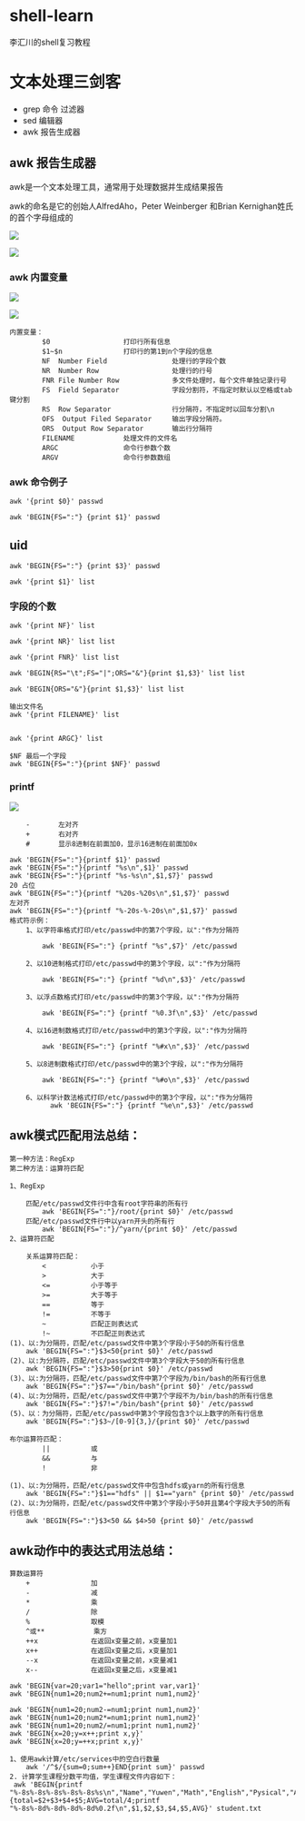 # shell-learn
李汇川的shell复习教程

# 文本处理三剑客 
- grep 命令 过滤器
- sed 编辑器
- awk 报告生成器


## awk 报告生成器


awk是一个文本处理工具，通常用于处理数据并生成结果报告

awk的命名是它的创始人AlfredAho，Peter Weinberger 和Brian Kernighan姓氏的首个字母组成的


![](./photo/01.png)

![](./photo/02.png)


### awk 内置变量


![](./photo/03.png)

![](./photo/04.png)

	内置变量：
			$0					打印行所有信息
			$1~$n				打印行的第1到n个字段的信息
			NF	Number Field				处理行的字段个数
			NR	Number Row					处理行的行号
			FNR	File Number Row				多文件处理时，每个文件单独记录行号
			FS	Field Separator				字段分割符，不指定时默认以空格或tab键分割
			RS	Row Separator				行分隔符，不指定时以回车分割\n
			OFS	 Output Filed Separator		输出字段分隔符。
			ORS	 Output Row Separator		输出行分隔符
			FILENAME			处理文件的文件名
			ARGC				命令行参数个数
			ARGV				命令行参数数组

### awk 命令例子
    awk '{print $0}' passwd
    
    awk 'BEGIN{FS=":"} {print $1}' passwd

## uid

    awk 'BEGIN{FS=":"} {print $3}' passwd
    
    awk '{print $1}' list
### 字段的个数
    awk '{print NF}' list
    
    awk '{print NR}' list list
    
    awk '{print FNR}' list list
    
    awk 'BEGIN{RS="\t";FS="|";ORS="&"}{print $1,$3}' list list
    
    awk 'BEGIN{ORS="&"}{print $1,$3}' list list
    
    输出文件名
    awk '{print FILENAME}' list
    
    
    awk '{print ARGC}' list
    
    $NF 最后一个字段
    awk 'BEGIN{FS=":"}{print $NF}' passwd

### printf


![](./photo/05.png)
    
    	-		左对齐
        +		右对齐
        #		显示8进制在前面加0，显示16进制在前面加0x

    awk 'BEGIN{FS=":"}{printf $1}' passwd
    awk 'BEGIN{FS=":"}{printf "%s\n",$1}' passwd
    awk 'BEGIN{FS=":"}{printf "%s-%s\n",$1,$7}' passwd
    20 占位
    awk 'BEGIN{FS=":"}{printf "%20s-%20s\n",$1,$7}' passwd
    左对齐
    awk 'BEGIN{FS=":"}{printf "%-20s-%-20s\n",$1,$7}' passwd
    格式符示例：
        1、以字符串格式打印/etc/passwd中的第7个字段，以":"作为分隔符
        
            awk 'BEGIN{FS=":"} {printf "%s",$7}' /etc/passwd
        
        2、以10进制格式打印/etc/passwd中的第3个字段，以":"作为分隔符
        
            awk 'BEGIN{FS=":"} {printf "%d\n",$3}' /etc/passwd
        
        3、以浮点数格式打印/etc/passwd中的第3个字段，以":"作为分隔符
        
            awk 'BEGIN{FS=":"} {printf "%0.3f\n",$3}' /etc/passwd
        
        4、以16进制数格式打印/etc/passwd中的第3个字段，以":"作为分隔符
        
            awk 'BEGIN{FS=":"} {printf "%#x\n",$3}' /etc/passwd
        
        5、以8进制数格式打印/etc/passwd中的第3个字段，以":"作为分隔符
        
            awk 'BEGIN{FS=":"} {printf "%#o\n",$3}' /etc/passwd
        
        6、以科学计数法格式打印/etc/passwd中的第3个字段，以":"作为分隔符
              awk 'BEGIN{FS=":"} {printf "%e\n",$3}' /etc/passwd
        
    
## awk模式匹配用法总结：

	第一种方法：RegExp
	第二种方法：运算符匹配
	
	1、RegExp
	
		匹配/etc/passwd文件行中含有root字符串的所有行
			awk 'BEGIN{FS=":"}/root/{print $0}' /etc/passwd
		匹配/etc/passwd文件行中以yarn开头的所有行
			awk 'BEGIN{FS=":"}/^yarn/{print $0}' /etc/passwd
    2、运算符匹配
	
		关系运算符匹配：
			<			小于
			>			大于
			<=			小于等于
			>=			大于等于
			==			等于
			!=			不等于
			~			匹配正则表达式
			!~			不匹配正则表达式
    (1)、以:为分隔符，匹配/etc/passwd文件中第3个字段小于50的所有行信息
        awk 'BEGIN{FS=":"}$3<50{print $0}' /etc/passwd
    (2)、以:为分隔符，匹配/etc/passwd文件中第3个字段大于50的所有行信息
        awk 'BEGIN{FS=":"}$3>50{print $0}' /etc/passwd
    (3)、以:为分隔符，匹配/etc/passwd文件中第7个字段为/bin/bash的所有行信息
        awk 'BEGIN{FS=":"}$7=="/bin/bash"{print $0}' /etc/passwd
    (4)、以:为分隔符，匹配/etc/passwd文件中第7个字段不为/bin/bash的所有行信息
        awk 'BEGIN{FS=":"}$7!="/bin/bash"{print $0}' /etc/passwd
    (5)、以：为分隔符，匹配/etc/passwd中第3个字段包含3个以上数字的所有行信息
        awk 'BEGIN{FS=":"}$3~/[0-9]{3,}/{print $0}' /etc/passwd
        
    布尔运算符匹配：
			||			或
			&&			与
			!			非
			
    (1)、以:为分隔符，匹配/etc/passwd文件中包含hdfs或yarn的所有行信息
        awk 'BEGIN{FS=":"}$1=="hdfs" || $1=="yarn" {print $0}' /etc/passwd
    (2)、以:为分隔符，匹配/etc/passwd文件中第3个字段小于50并且第4个字段大于50的所有行信息
        awk 'BEGIN{FS=":"}$3<50 && $4>50 {print $0}' /etc/passwd
		
## awk动作中的表达式用法总结：

    算数运算符
		+				加
		-				减
		*				乘
		/				除
		%				取模
		^或**			乘方
		++x				在返回x变量之前，x变量加1
		x++				在返回x变量之后，x变量加1
		--x				在返回x变量之前，x变量减1
		x--				在返回x变量之后，x变量减1
			
	awk 'BEGIN{var=20;var1="hello";print var,var1}'
    awk 'BEGIN{num1=20;num2+=num1;print num1,num2}'
    
    awk 'BEGIN{num1=20;num2-=num1;print num1,num2}'
    awk 'BEGIN{num1=20;num2*=num1;print num1,num2}'
    awk 'BEGIN{num1=20;num2/=num1;print num1,num2}'
    awk 'BEGIN{x=20;y=x++;print x,y}'
    awk 'BEGIN{x=20;y=++x;print x,y}'

    1、使用awk计算/etc/services中的空白行数量
        awk '/^$/{sum=0;sum++}END{print sum}' passwd 
    2. 计算学生课程分数平均值，学生课程文件内容如下：
     awk 'BEGIN{printf "%-8s%-8s%-8s%-8s%-8s%s\n","Name","Yuwen","Math","English","Pysical","Average"}{total=$2+$3+$4+$5;AVG=total/4;printf "%-8s%-8d%-8d%-8d%-8d%0.2f\n",$1,$2,$3,$4,$5,AVG}' student.txt
